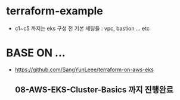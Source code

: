 # terraform-example
- c1~c5 까지는 eks 구성 전 기본 세팅들
: vpc, bastion ... etc

# 



# BASE ON ...
- https://github.com/SangYunLeee/terraform-on-aws-eks
  ## 08-AWS-EKS-Cluster-Basics 까지 진행완료
